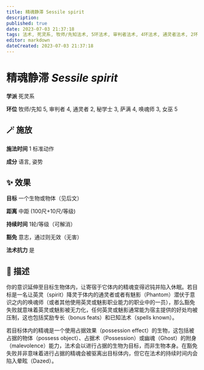 ```yaml
---
title: 精魂静滞 Sessile spirit
description: 
published: true
date: 2023-07-03 21:37:18
tags: 法术, 死灵系, 牧师/先知法术, 5环法术, 审判者法术, 4环法术, 通灵者法术, 2环法术, 秘学士法术, 3环法术, 萨满法术, 唤魂师法术, 女巫法术
editor: markdown
dateCreated: 2023-07-03 21:37:18
---
```


# **精魂静滞** *Sessile spirit*

**学派** 死灵系 

**环位** 牧师/先知 5, 审判者 4, 通灵者 2, 秘学士 3, 萨满 4, 唤魂师 3, 女巫 5

## 🪄 施放

**施法时间** 1 标准动作

**成分** 语言, 姿势

## ✨ 效果 

**目标** 一个生物或物体（见后文） 

**距离** 中距 (100尺+10尺/等级)  

**持续时间** 1轮/等级（可解消） 

**豁免** 意志，通过则无效（无害）

**法术抗力** 是

## 📖 描述

你的意识延伸至目标生物体内，让寄宿于它体内的精魂变得迟钝并陷入休眠。若目标是一名让英灵（spirit）降灵于体内的通灵者或者有魅影（Phantom）潜伏于意识之内的唤魂师（或者其他使用英灵或魅影职业能力的职业中的一员），那么豁免失败就意味着英灵或魅影被无力化，任何英灵或魅影通常能为宿主提供的好处均被压制，这也包括奖励专长（bonus feats）和已知法术（spells known）。

若目标体内的精魂是一个使用占据效果（possession effect）的生物，这包括被占据的物体（possess object）、占据术（Possession）或幽魂（Ghost）的附身（malevolence）能力，法术会以进行占据的生物为目标，而非生物本身。在豁免失败并非意味着进行占据的精魂会被驱离出目标体内，但它在法术的持续时间内会陷入晕眩（Dazed）。
    